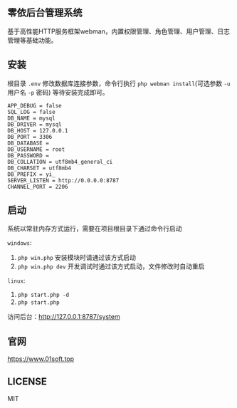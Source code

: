 ## 零依后台管理系统

基于高性能HTTP服务框架webman，内置权限管理、角色管理、用户管理、日志管理等基础功能。

## 安装
根目录 `.env` 修改数据库连接参数，命令行执行 `php webman install`(可选参数 `-u` 用户名 `-p` 密码) 等待安装完成即可。
```
APP_DEBUG = false
SQL_LOG = false
DB_NAME = mysql
DB_DRIVER = mysql
DB_HOST = 127.0.0.1
DB_PORT = 3306
DB_DATABASE = 
DB_USERNAME = root
DB_PASSWORD = 
DB_COLLATION = utf8mb4_general_ci
DB_CHARSET = utf8mb4
DB_PREFIX = yi_
SERVER_LISTEN = http://0.0.0.0:8787
CHANNEL_PORT = 2206
```

## 启动

系统以常驻内存方式运行，需要在项目根目录下通过命令行启动

`windows`: 
1.  `php win.php` 安装模块时请通过该方式启动
2. `php win.php dev` 开发调试时通过该方式启动，文件修改时自动重启

`linux`: 
1.  `php start.php -d`
2. `php start.php`

访问后台：http://127.0.0.1:8787/system

## 官网

https://www.01soft.top

## LICENSE
MIT
